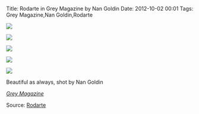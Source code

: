 Title: Rodarte in Grey Magazine by Nan Goldin
Date: 2012-10-02 00:01
Tags: Grey Magazine,Nan Goldin,Rodarte

![](/images/rodarte3.png)
 
![](/images/rodarte5.png)
 
![](/images/rodarte.png)
 
![](/images/rodarte6.png)
 
![](/images/rodarte2.png)
 
Beautiful as always, shot by Nan Goldin
 
*[Grey Magazine](http://grey-magazine.com/)*
 
Source: [Rodarte](http://www.rodarte.net/)
